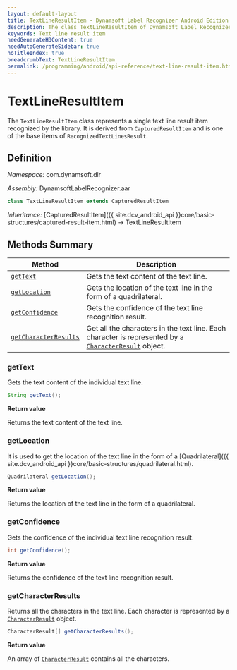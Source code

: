 ```yaml
---
layout: default-layout
title: TextLineResultItem - Dynamsoft Label Recognizer Android Edition
description: The class TextLineResultItem of Dynamsoft Label Recognizer represents a text line result item recognized by a document layout analysis engine.
keywords: Text line result item
needGenerateH3Content: true
needAutoGenerateSidebar: true
noTitleIndex: true
breadcrumbText: TextLineResultItem
permalink: /programming/android/api-reference/text-line-result-item.html
---
```


# TextLineResultItem

The `TextLineResultItem` class represents a single text line result item recognized by the library. It is derived from `CapturedResultItem` and is one of the base items of `RecognizedTextLinesResult`.

## Definition

*Namespace:* com.dynamsoft.dlr

*Assembly:* DynamsoftLabelRecognizer.aar

```java
class TextLineResultItem extends CapturedResultItem
```

*Inheritance:* [CapturedResultItem]({{ site.dcv_android_api }}core/basic-structures/captured-result-item.html) -> TextLineResultItem

## Methods Summary

| Method | Description |
| ------ | ----------- |
| [`getText`](#gettext) | Gets the text content of the text line. |
| [`getLocation`](#getlocation) | Gets the location of the text line in the form of a quadrilateral. |
| [`getConfidence`](#getconfidence) | Gets the confidence of the text line recognition result. |
| [`getCharacterResults`](#getcharacterresults) | Get all the characters in the text line. Each character is represented by a [`CharacterResult`](character-result.md) object. |

### getText

Gets the text content of the individual text line.

```java
String getText();
```

**Return value**

Returns the text content of the text line.

### getLocation

It is used to get the location of the text line in the form of a [Quadrilateral]({{ site.dcv_android_api }}core/basic-structures/quadrilateral.html).

```java
Quadrilateral getLocation();
```

**Return value**

Returns the location of the text line in the form of a quadrilateral.

### getConfidence

Gets the confidence of the individual text line recognition result.

```java
int getConfidence();
```

**Return value**

Returns the confidence of the text line recognition result.

### getCharacterResults

Returns all the characters in the text line. Each character is represented by a [`CharacterResult`](character-result.md) object.

```java
CharacterResult[] getCharacterResults();
```

**Return value**

An array of [`CharacterResult`](character-result.md) contains all the characters.
